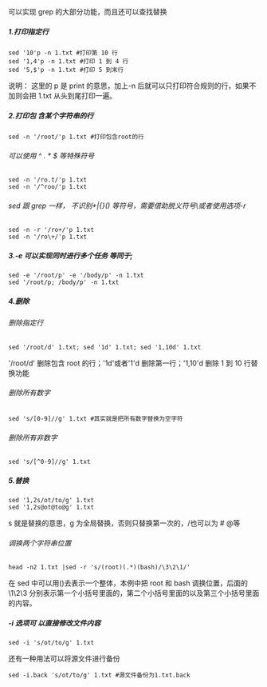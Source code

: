 可以实现 grep 的大部分功能，而且还可以查找替换

##### 1.打印指定行

    sed '10'p -n 1.txt #打印第 10 行
    sed '1,4'p -n 1.txt #打印 1 到 4 行
    sed '5,$'p -n 1.txt #打印 5 到末行
说明： 这里的 p 是 print 的意思，加上-n 后就可以只打印符合规则的行，如果不加则会把 1.txt 从头到尾打印一遍。  
##### 2.打印包 含某个字符串的行

    sed -n '/root/'p 1.txt #打印包含root的行
    
###### 可以使用 ^ . * $ 等特殊符号

    sed -n '/ro.t/'p 1.txt
    sed -n '/^roo/'p 1.txt


###### sed 跟 grep 一样， 不识别+|{}() 等符号，需要借助脱义符号\或者使用选项-r

    sed -n -r '/ro+/'p 1.txt 
    sed -n '/ro\+/'p 1.txt

##### 3.-e 可以实现同时进行多个任务 等同于;

    sed -e '/root/p' -e '/body/p' -n 1.txt
    sed '/root/p; /body/p' -n 1.txt
##### 4.删除
###### 删除指定行
    sed '/root/d' 1.txt; sed '1d' 1.txt; sed '1,10d' 1.txt
'/root/d' 删除包含 root 的行；'1d'或者'1'd 删除第一行；'1,10'd 删除 1 到 10 行替换功能

###### 删除所有数字
    sed 's/[0-9]//g' 1.txt #其实就是把所有数字替换为空字符
###### 删除所有非数字
    sed 's/[^0-9]//g' 1.txt

##### 5.替换

    sed '1,2s/ot/to/g' 1.txt 
    sed '1,2s@ot@to@g' 1.txt
s 就是替换的意思，g 为全局替换，否则只替换第一次的，/也可以为 # @等

###### 调换两个字符串位置
    head -n2 1.txt |sed -r 's/(root)(.*)(bash)/\3\2\1/'
在 sed 中可以用()去表示一个整体，本例中把 root 和 bash 调换位置，后面的\1\2\3 分别表示第一个小括号里面的，第二个小括号里面的以及第三个小括号里面的内容。


##### -i  选项可 以直接修改文件内容

    sed -i 's/ot/to/g' 1.txt
还有一种用法可以将源文件进行备份
    
    sed -i.back 's/ot/to/g' 1.txt #源文件备份为1.txt.back
